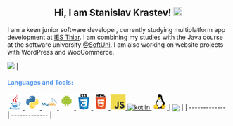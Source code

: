 <h2 align="center">Hi, I am Stanislav Krastev! <img src="https://media.giphy.com/media/hvRJCLFzcasrR4ia7z/giphy.gif" width="20px" height="20px"></h2>
<p align="left">I am a keen junior software developer, currently studying multiplatform app development at <a href="https://portal.edu.gva.es/iesthiar/centro-2/nuestro-centro/" target="_blank" rel="noreferrer">IES Thiar</a>. I am combining my studies with the Java course at the software university <a href="https://github.com/SoftUni" target="_blank" rel="noreferrer">@SoftUni</a>. I am also working on website projects with WordPress and WooCommerce.</p>

![](https://komarev.com/ghpvc/?username=stanmkr&color=blue&style=flat&label=Visitors:+)
| <h4 align="left" style="color:#5798F0;">Languages and Tools:</h4> <a href="https://www.java.com" target="_blank" rel="noreferrer"> <img src="https://raw.githubusercontent.com/devicons/devicon/master/icons/java/java-original.svg" alt="java" width="35" height="35"/> </a><a href="https://www.python.org" target="_blank" rel="noreferrer"> <img src="https://raw.githubusercontent.com/devicons/devicon/master/icons/python/python-original.svg" alt="python" width="35" height="35"/> </a><a href="https://www.mysql.com/" target="_blank" rel="noreferrer"> <img src="https://raw.githubusercontent.com/devicons/devicon/master/icons/mysql/mysql-original-wordmark.svg" alt="mysql" width="35" height="35"/> </a><a href="https://developer.android.com" target="_blank" rel="noreferrer"> <img src="https://raw.githubusercontent.com/devicons/devicon/master/icons/android/android-original-wordmark.svg" alt="android" width="35" height="35"/> </a> <a href="https://www.w3schools.com/css/" target="_blank" rel="noreferrer"> <img src="https://raw.githubusercontent.com/devicons/devicon/master/icons/css3/css3-original-wordmark.svg" alt="css3" width="35" height="35"/> </a> <a href="https://www.w3.org/html/" target="_blank" rel="noreferrer"> <img src="https://raw.githubusercontent.com/devicons/devicon/master/icons/html5/html5-original-wordmark.svg" alt="html5" width="35" height="35"/> </a>  <a href="https://developer.mozilla.org/en-US/docs/Web/JavaScript" target="_blank" rel="noreferrer"> <img src="https://raw.githubusercontent.com/devicons/devicon/master/icons/javascript/javascript-original.svg" alt="javascript" width="35" height="35"/> </a> <a href="https://kotlinlang.org" target="_blank" rel="noreferrer"> <img src="https://www.vectorlogo.zone/logos/kotlinlang/kotlinlang-icon.svg" alt="kotlin" width="35" height="35"/> </a> <a href="https://www.linux.org/" target="_blank" rel="noreferrer"> <img src="https://raw.githubusercontent.com/devicons/devicon/master/icons/linux/linux-original.svg" alt="linux" width="35" height="35"/> </a>  | <a href="#"><img align="center" src="https://github-readme-stats.vercel.app/api/top-langs/?username=stanmkr&layout=compact&hide_border=true" /></a> |
| ------------- | ------------- |
